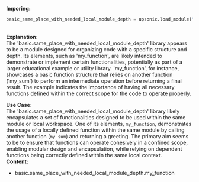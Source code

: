 <b class="custom_code_highlight_green">Imporing:</b><br>
```python
basic_same_place_with_needed_local_module_depth = upsonic.load_module("basic.same_place_with_needed_local_module_depth")
```
<br><b class="custom_code_highlight_green">Explanation:</b><br>The 'basic.same_place_with_needed_local_module_depth' library appears to be a module designed for organizing code with a specific structure and depth. Its elements, such as 'my_function', are likely intended to demonstrate or implement certain functionalities, potentially as part of a larger educational example or utility library. 'my_function', for instance, showcases a basic function structure that relies on another function ('my_sum') to perform an intermediate operation before returning a final result. The example indicates the importance of having all necessary functions defined within the correct scope for the code to operate properly.

<b class="custom_code_highlight_green">Use Case:</b><br>The 'basic.same_place_with_needed_local_module_depth' library likely encapsulates a set of functionalities designed to be used within the same module or local workspace. One of its elements, `my_function`, demonstrates the usage of a locally defined function within the same module by calling another function (`my_sum`) and returning a greeting. The primary aim seems to be to ensure that functions can operate cohesively in a confined scope, enabling modular design and encapsulation, while relying on dependent functions being correctly defined within the same local context.
<br><b class="custom_code_highlight_green">Content:</b><br>
  - basic.same_place_with_needed_local_module_depth.my_function

